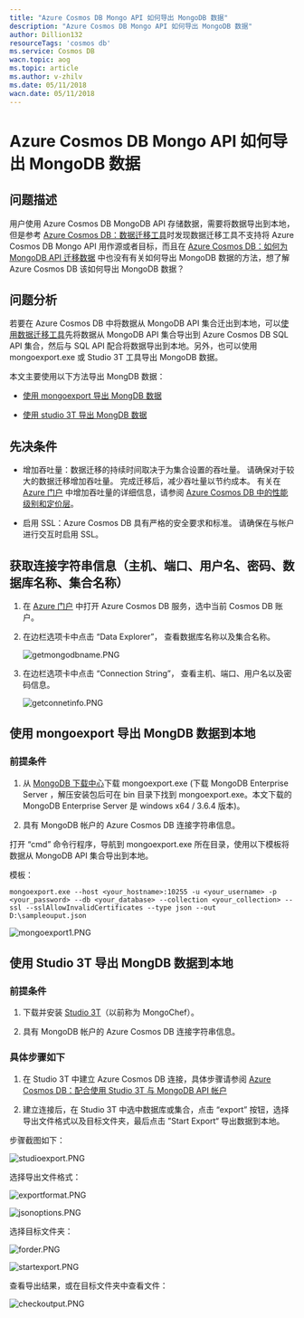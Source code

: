 ```yaml
---
title: "Azure Cosmos DB Mongo API 如何导出 MongoDB 数据"
description: "Azure Cosmos DB Mongo API 如何导出 MongoDB 数据"
author: Dillion132
resourceTags: 'cosmos db'
ms.service: Cosmos DB
wacn.topic: aog
ms.topic: article
ms.author: v-zhilv
ms.date: 05/11/2018
wacn.date: 05/11/2018
---
```


# Azure Cosmos DB Mongo API 如何导出 MongoDB 数据

## 问题描述

用户使用 Azure Cosmos DB MongoDB API 存储数据，需要将数据导出到本地，但是参考 [Azure Cosmos DB：数据迁移工具](https://docs.azure.cn/cosmos-db/import-data)时发现数据迁移工具不支持将 Azure Cosmos DB Mongo API 用作源或者目标，而且在 [Azure Cosmos DB：如何为 MongoDB API 迁移数据](https://docs.azure.cn/cosmos-db/mongodb-migrate) 中也没有有关如何导出 MongoDB 数据的方法，想了解 Azure Cosmos DB 该如何导出 MongoDB 数据？

## 问题分析

若要在 Azure Cosmos DB 中将数据从 MongoDB API 集合迁出到本地，可以[使用数据迁移工具](https://docs.azure.cn/cosmos-db/import-data)先将数据从 MongoDB API 集合导出到 Azure Cosmos DB SQL API 集合，然后与 SQL API 配合将数据导出到本地。另外，也可以使用 mongoexport.exe 或 Studio 3T 工具导出 MongoDB 数据。

本文主要使用以下方法导出 MongDB 数据：

- [使用 mongoexport 导出 MongDB 数据](#mongoexport)

- [使用 studio 3T 导出 MongDB 数据](#studio3t_export)

## 先决条件

- 增加吞吐量：数据迁移的持续时间取决于为集合设置的吞吐量。 请确保对于较大的数据迁移增加吞吐量。 完成迁移后，减少吞吐量以节约成本。 有关在 [Azure 门户](https://portal.azure.cn) 中增加吞吐量的详细信息，请参阅 [Azure Cosmos DB 中的性能级别和定价层](https://docs.azure.cn/cosmos-db/performance-levels)。

- 启用 SSL：Azure Cosmos DB 具有严格的安全要求和标准。 请确保在与帐户进行交互时启用 SSL。

## 获取连接字符串信息（主机、端口、用户名、密码、数据库名称、集合名称）

1. 在 [Azure 门户](https://portal.azure.cn) 中打开 Azure Cosmos DB 服务，选中当前 Cosmos DB 账户。

2. 在边栏选项卡中点击 “Data Explorer”， 查看数据库名称以及集合名称。

    ![getmongodbname.PNG](./media/aog-cosmosdb-how-to-export-mongodb-collection/getmongodbname.PNG)

3. 在边栏选项卡中点击 “Connection String”， 查看主机、端口、用户名以及密码信息。

    ![getconnetinfo.PNG](./media/aog-cosmosdb-how-to-export-mongodb-collection/getconnetinfo.PNG)

## <a id="mongoexport" ></a>使用 mongoexport 导出 MongDB 数据到本地 

### 前提条件

1. 从 [MongoDB 下载中心](https://www.mongodb.com/download-center#enterprise)下载 mongoexport.exe (下载 MongoDB Enterprise Server ，解压安装包后可在 bin 目录下找到 mongoexport.exe。本文下载的 MongoDB Enterprise Server 是 windows x64 / 3.6.4 版本)。

2. 具有 MongoDB 帐户的 Azure Cosmos DB 连接字符串信息。

打开 “cmd” 命令行程序，导航到 mongoexport.exe 所在目录，使用以下模板将数据从 MongoDB API 集合导出到本地。

模板：

```
mongoexport.exe --host <your_hostname>:10255 -u <your_username> -p <your_password> --db <your_database> --collection <your_collection> --ssl --sslAllowInvalidCertificates --type json --out D:\sampleouput.json
```

![mongoexport1.PNG](./media/aog-cosmosdb-how-to-export-mongodb-collection/mongoexport1.PNG)

## <a id="studio3t_export"></a>使用 Studio 3T 导出 MongDB 数据到本地 

### 前提条件

1. 下载并安装 [Studio 3T](https://studio3t.com/)（以前称为 MongoChef）。

2. 具有 MongoDB 帐户的 Azure Cosmos DB 连接字符串信息。

### 具体步骤如下

1. 在 Studio 3T 中建立 Azure Cosmos DB 连接，具体步骤请参阅 [Azure Cosmos DB：配合使用 Studio 3T 与 MongoDB API 帐户](https://docs.azure.cn/cosmos-db/mongodb-mongochef)

2. 建立连接后，在 Studio 3T 中选中数据库或集合，点击 “export” 按钮，选择导出文件格式以及目标文件夹，最后点击 ”Start Export“ 导出数据到本地。

步骤截图如下：

![studioexport.PNG](./media/aog-cosmosdb-how-to-export-mongodb-collection/studioexport.PNG)

选择导出文件格式：

![exportformat.PNG](./media/aog-cosmosdb-how-to-export-mongodb-collection/exportformat.PNG)

![jsonoptions.PNG](./media/aog-cosmosdb-how-to-export-mongodb-collection/jsonoptions.PNG)

选择目标文件夹：

![forder.PNG](./media/aog-cosmosdb-how-to-export-mongodb-collection/forder.PNG)

![startexport.PNG](./media/aog-cosmosdb-how-to-export-mongodb-collection/startexport.PNG)

查看导出结果，或在目标文件夹中查看文件：

![checkoutput.PNG](./media/aog-cosmosdb-how-to-export-mongodb-collection/checkoutput.PNG)